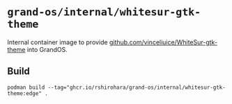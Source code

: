 # `grand-os/internal/whitesur-gtk-theme`

Internal container image to provide
[github.com/vinceliuice/WhiteSur-gtk-theme](https://github.com/vinceliuice/WhiteSur-gtk-theme)
into GrandOS.

## Build

```shell
podman build --tag="ghcr.io/rshirohara/grand-os/internal/whitesur-gtk-theme:edge" .
```
